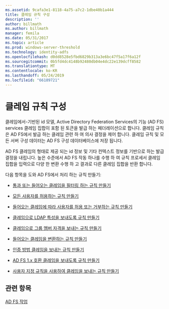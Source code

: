 ```yaml
---
ms.assetid: 9cafa3e1-8118-4a75-a7c2-1dbe40b1a444
title: 클레임 규칙 구성
description: ''
author: billmath
ms.author: billmath
manager: femila
ms.date: 05/31/2017
ms.topic: article
ms.prod: windows-server-threshold
ms.technology: identity-adfs
ms.openlocfilehash: d0dd8528e5fbd6829b313a3e6bc47f5a17f6a12f
ms.sourcegitcommit: 0b5fd4dc4148b92480db04e4dc22e139dcff8582
ms.translationtype: MT
ms.contentlocale: ko-KR
ms.lasthandoff: 05/24/2019
ms.locfileid: "66189721"
---
```

# <a name="configure-claim-rules"></a>클레임 규칙 구성

클레임에서\-기반된 id 모델, Active Directory Federation Services의 기능 \(AD FS\) services 클레임 집합이 포함 된 토큰을 발급 하는 페더레이션으로 합니다. 클레임 규칙은 AD FS에서 발급 하는 클레임 관련 하 여 의사 결정을 제어 합니다. 클레임 규칙 및 모든 서버 구성 데이터는 AD FS 구성 데이터베이스에 저장 됩니다.  
  
AD FS 클레임의 형태로 제공 되는 id 정보 및 기타 컨텍스트 정보를 기반으로 하는 발급 결정을 내립니다. 높은 수준에서 AD FS 작동 하나를 수행 하 여 규칙 프로세서 클레임 집합을 입력으로 다양 한 변환 수행 하 고 결과로 다른 클레임 집합을 반환 합니다. 

다음 항목을 도와 AD FS에서 처리 하는 규칙 만들기: 
  
-   [통과 또는 들어오는 클레임을 필터링 하는 규칙 만들기](Create-a-Rule-to-Pass-Through-or-Filter-an-Incoming-Claim.md)  
  
-   [모든 사용자를 허용하는 규칙 만들기](Create-a-Rule-to-Permit-All-Users.md)  
  
-   [들어오는 클레임에 따라 사용자를 허용 또는 거부하는 규칙 만들기](Create-a-Rule-to-Permit-or-Deny-Users-Based-on-an-Incoming-Claim.md)  
  
-   [클레임으로 LDAP 특성을 보내도록 규칙 만들기](Create-a-Rule-to-Send-LDAP-Attributes-as-Claims.md)  
  
-   [클레임으로 그룹 멤버 자격을 보내는 규칙 만들기](Create-a-Rule-to-Send-Group-Membership-as-a-Claim.md)  
  
-   [들어오는 클레임을 변환하는 규칙 만들기](Create-a-Rule-to-Transform-an-Incoming-Claim.md)  
  
-   [인증 방법 클레임을 보내는 규칙 만들기](Create-a-Rule-to-Send-an-Authentication-Method-Claim.md) 
-   [AD FS 1.x 호환 클레임을 보내도록 규칙 만들기](Create-a-Rule-to-Send-an-AD-FS-1x-Compatible-Claim.md) 
  
-   [사용자 지정 규칙을 사용하여 클레임을 보내는 규칙 만들기](Create-a-Rule-to-Send-Claims-Using-a-Custom-Rule.md)  

## <a name="see-also"></a>관련 항목  
[AD FS 작업](../../ad-fs/AD-FS-2016-Operations.md) 
